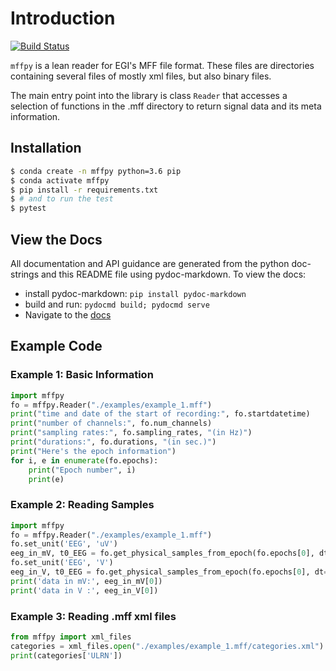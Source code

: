 # Introduction

[![Build Status](https://semaphoreci.com/api/v1/projects/be4f860e-7b26-45b2-9513-91f75c8081b5/2475430/badge.svg)](https://semaphoreci.com/bel-co/mffpy)

`mffpy` is a lean reader for EGI's MFF file format.  These files are
directories containing several files of mostly xml files, but also binary
files.

The main entry point into the library is class `Reader` that accesses a
selection of functions in the .mff directory to return signal data and its meta
information.

## Installation

```bash
$ conda create -n mffpy python=3.6 pip
$ conda activate mffpy
$ pip install -r requirements.txt
$ # and to run the test
$ pytest
```

## View the Docs

All documentation and API guidance are generated from the python doc-strings
and this README file using pydoc-markdown.  To view the docs:

* install pydoc-markdown: `pip install pydoc-markdown`
* build and run:  `pydocmd build; pydocmd serve`
* Navigate to the [docs](http://localhost:8000)

## Example Code

### Example 1:  Basic Information

```python
import mffpy
fo = mffpy.Reader("./examples/example_1.mff")
print("time and date of the start of recording:", fo.startdatetime)
print("number of channels:", fo.num_channels)
print("sampling rates:", fo.sampling_rates, "(in Hz)")
print("durations:", fo.durations, "(in sec.)")
print("Here's the epoch information")
for i, e in enumerate(fo.epochs):
    print("Epoch number", i)
    print(e)
```

### Example 2: Reading Samples

```python
import mffpy
fo = mffpy.Reader("./examples/example_1.mff")
fo.set_unit('EEG', 'uV')
eeg_in_mV, t0_EEG = fo.get_physical_samples_from_epoch(fo.epochs[0], dt=0.1)['EEG']
fo.set_unit('EEG', 'V')
eeg_in_V, t0_EEG = fo.get_physical_samples_from_epoch(fo.epochs[0], dt=0.1)['EEG']
print('data in mV:', eeg_in_mV[0])
print('data in V :', eeg_in_V[0])
```

### Example 3: Reading .mff xml files

```python
from mffpy import xml_files
categories = xml_files.open("./examples/example_1.mff/categories.xml")
print(categories['ULRN'])
```
